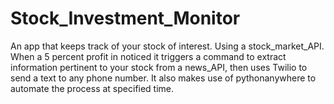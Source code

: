 # Stock_Investment_Monitor
An app that keeps track of your stock of interest. Using a stock_market_API. When a 5 percent profit in noticed it triggers a command to extract information pertinent to your stock from a news_API, then uses Twilio to send a text to any phone number. It also makes use of pythonanywhere to automate the process at specified time.
